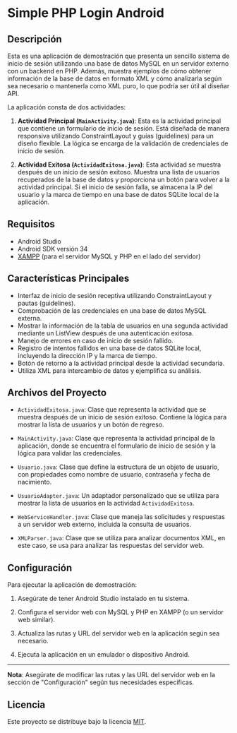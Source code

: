 # Simple PHP Login Android

## Descripción

Esta es una aplicación de demostración que presenta un sencillo sistema de inicio de sesión utilizando una base de datos MySQL en un servidor externo con un backend en PHP. Además, muestra ejemplos de cómo obtener información de la base de datos en formato XML y cómo analizarla según sea necesario o mantenerla como XML puro, lo que podría ser útil al diseñar API.

La aplicación consta de dos actividades:

1. **Actividad Principal (`MainActivity.java`)**: Esta es la actividad principal que contiene un formulario de inicio de sesión. Está diseñada de manera responsiva utilizando ConstraintLayout y guías (guidelines) para un diseño flexible. La lógica se encarga de la validación de credenciales de inicio de sesión.

2. **Actividad Exitosa (`ActividadExitosa.java`)**: Esta actividad se muestra después de un inicio de sesión exitoso. Muestra una lista de usuarios recuperados de la base de datos y proporciona un botón para volver a la actividad principal. Si el inicio de sesión falla, se almacena la IP del usuario y la marca de tiempo en una base de datos SQLite local de la aplicación.

## Requisitos

- Android Studio
- Android SDK versión 34
- [XAMPP](https://www.apachefriends.org/index.html) (para el servidor MySQL y PHP en el lado del servidor)


## Características Principales

- Interfaz de inicio de sesión receptiva utilizando ConstraintLayout y pautas (guidelines).
- Comprobación de las credenciales en una base de datos MySQL externa.
- Mostrar la información de la tabla de usuarios en una segunda actividad mediante un ListView después de una autenticación exitosa.
- Manejo de errores en caso de inicio de sesión fallido.
- Registro de intentos fallidos en una base de datos SQLite local, incluyendo la dirección IP y la marca de tiempo.
- Botón de retorno a la actividad principal desde la actividad secundaria.
- Utiliza XML para intercambio de datos y ejemplifica su análisis.


## Archivos del Proyecto

- `ActividadExitosa.java`: Clase que representa la actividad que se muestra después de un inicio de sesión exitoso. Contiene la lógica para mostrar la lista de usuarios y un botón de regreso.

- `MainActivity.java`: Clase que representa la actividad principal de la aplicación, donde se encuentra el formulario de inicio de sesión y la lógica para validar las credenciales.

- `Usuario.java`: Clase que define la estructura de un objeto de usuario, con propiedades como nombre de usuario, contraseña y fecha de nacimiento.

- `UsuarioAdapter.java`: Un adaptador personalizado que se utiliza para mostrar la lista de usuarios en la actividad `ActividadExitosa`.

- `WebServiceHandler.java`: Clase que maneja las solicitudes y respuestas a un servidor web externo, incluida la consulta de usuarios.

- `XMLParser.java`: Clase que se utiliza para analizar documentos XML, en este caso, se usa para analizar las respuestas del servidor web.

## Configuración

Para ejecutar la aplicación de demostración:

1. Asegúrate de tener Android Studio instalado en tu sistema.

2. Configura el servidor web con MySQL y PHP en XAMPP (o un servidor web similar).

3. Actualiza las rutas y URL del servidor web en la aplicación según sea necesario.

4. Ejecuta la aplicación en un emulador o dispositivo Android.


---
**Nota**: Asegúrate de modificar las rutas y las URL del servidor web en la sección de "Configuración" según tus necesidades específicas.

## Licencia

Este proyecto se distribuye bajo la licencia [MIT](LICENSE).
